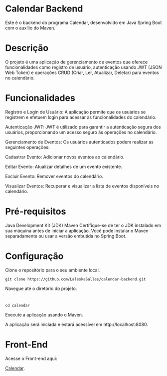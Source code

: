 # Calendar Backend
Este é o backend do programa Calendar, desenvolvido em Java Spring Boot com o auxílio do Maven.

# Descrição
O projeto é uma aplicação de gerenciamento de eventos que oferece funcionalidades como registro de usuário, autenticação usando JWT (JSON Web Token) e operações CRUD (Criar, Ler, Atualizar, Deletar) para eventos no calendário.

# Funcionalidades
Registro e Login de Usuário: A aplicação permite que os usuários se registrem e efetuem login para acessar as funcionalidades do calendário.

Autenticação JWT: JWT é utilizado para garantir a autenticação segura dos usuários, proporcionando um acesso seguro às operações no calendário.

Gerenciamento de Eventos: Os usuários autenticados podem realizar as seguintes operações:

Cadastrar Evento: Adicionar novos eventos ao calendário.

Editar Evento: Atualizar detalhes de um evento existente.

Excluir Evento: Remover eventos do calendário.

Visualizar Eventos: Recuperar e visualizar a lista de eventos disponíveis no calendário.

# Pré-requisitos
Java Development Kit (JDK)
Maven
Certifique-se de ter o JDK instalado em sua máquina antes de iniciar a aplicação. Você pode instalar o Maven separadamente ou usar a versão embutida no Spring Boot.

# Configuração
Clone o repositório para o seu ambiente local.


    git clone https://github.com/LaleskaSalles/calendar-backend.git

Navegue até o diretório do projeto.

#
    cd calendar

Execute a aplicação usando o Maven.

A aplicação será iniciada e estará acessível em http://localhost:8080.

# Front-End
Acesse o Front-end aqui:

[Calendar](https://github.com/LaleskaSalles/calendar-frontend.git).
